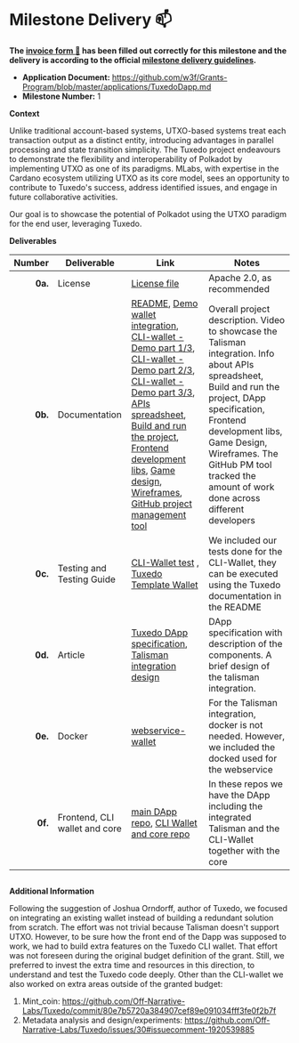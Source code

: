 # Milestone Delivery :mailbox:

**The [invoice form :pencil:](https://docs.google.com/forms/d/e/1FAIpQLSfmNYaoCgrxyhzgoKQ0ynQvnNRoTmgApz9NrMp-hd8mhIiO0A/viewform) has been filled out correctly for this milestone and the delivery is according to the official [milestone delivery guidelines](https://github.com/w3f/Grants-Program/blob/master/docs/Support%20Docs/milestone-deliverables-guidelines.md).**  

* **Application Document:** <https://github.com/w3f/Grants-Program/blob/master/applications/TuxedoDapp.md>
* **Milestone Number:** 1

**Context**

Unlike traditional account-based systems, UTXO-based systems treat each transaction output as a distinct entity, introducing advantages in parallel processing and state transition simplicity. The Tuxedo project endeavours to demonstrate the flexibility and interoperability of Polkadot by implementing UTXO as one of its paradigms. MLabs, with expertise in the Cardano ecosystem utilizing UTXO as its core model, sees an opportunity to contribute to Tuxedo's success, address identified issues, and engage in future collaborative activities.

Our goal is to showcase the potential of Polkadot using the UTXO paradigm for the end user, leveraging Tuxedo.

**Deliverables**

| Number | Deliverable | Link | Notes |
| -----: | ----------- | ------------- | ------------- |
| **0a.** | License | [License file](https://github.com/mlabs-haskell/TuxedoDapp?tab=Apache-2.0-1-ov-file#readme) | Apache 2.0, as recommended |
| **0b.** | Documentation | [README](https://github.com/mlabs-haskell/TuxedoDapp/blob/master/README.md), [Demo wallet integration](https://www.loom.com/share/e1270ecea79a4689aff5732e8acfae14), [CLI-wallet - Demo part 1/3](https://youtu.be/Mom3BV_HozY), [CLI-wallet - Demo  part 2/3](https://youtu.be/GfyiBW1XFW0), [CLI-wallet - Demo part 3/3](https://youtu.be/1T2oE0bfaCQ), [APIs spreadsheet](https://github.com/mlabs-haskell/TuxedoDapp/wiki/APIs-spreadsheet), [Build and run the project](https://github.com/mlabs-haskell/TuxedoDapp/wiki/Build-and-run-the-project), [Frontend development libs](https://github.com/mlabs-haskell/TuxedoDapp/wiki/Frontend-development-libs), [Game design](https://github.com/mlabs-haskell/TuxedoDapp/wiki/Game-design),  [Wireframes](https://github.com/mlabs-haskell/TuxedoDapp/wiki/Wireframes), [GitHub project management tool](https://github.com/orgs/mlabs-haskell/projects/57/views/1) | Overall project description. Video to showcase the Talisman integration. Info about APIs spreadsheet, Build and run the project, DApp specification, Frontend development libs, Game Design, Wireframes. The GitHub PM tool tracked the amount of work done across different developers |
| **0c.** | Testing and Testing Guide | [CLI-Wallet test](https://github.com/mlabs-haskell/Tuxedo/blob/webservice-redeemer-gen-debug-with-lks/wardrobe/kitties/src/tests.rs) , [Tuxedo Template Wallet](https://github.com/mlabs-haskell/Tuxedo/blob/webservice-redeemer-gen-debug-with-lks/wallet/README.md) | We included our tests done for the CLI-Wallet, they can be executed using the Tuxedo documentation in the README |
| **0d.** | Article | [Tuxedo DApp specification](https://docs.google.com/document/d/1dHsb_k3Xo5f4yFx802sMe22z6NYq3FeZc9l4bB0exMk/edit), [Talisman integration design](https://docs.google.com/presentation/d/1vsfJ5TYPXcvF4vmY7fHfM25lcNmZdjh6YfUyyoOzVAw/edit) | DApp specification with description of the components. A brief design of the talisman integration. |
| **0e.** | Docker | [webservice-wallet](https://github.com/mlabs-haskell/Tuxedo/blob/webservice-redeemer-gen-debug-with-lks/webservice-wallet/Dockerfile) | For the Talisman integration, docker is not needed. However, we included the docked used for the webservice |
| **0f.** | Frontend, CLI wallet and core | [main DApp repo](https://github.com/mlabs-haskell/TuxedoDapp), [CLI Wallet and core repo](https://github.com/mlabs-haskell/Tuxedo) | In these repos we have the DApp including the integrated Talisman and the CLI-Wallet together with the core |


##

**Additional Information**

Following the suggestion of Joshua Orndorff, author of Tuxedo, we focused on integrating an existing wallet instead of building a redundant solution from scratch. The effort was not trivial because Talisman doesn't support UTXO. However, to be sure how the front end of the Dapp was supposed to work, we had to build extra features on the Tuxedo CLI wallet. That effort was not foreseen during the original budget definition of the grant. Still, we preferred to invest the extra time and resources in this direction, to understand and test the Tuxedo code deeply. Other than the CLI-wallet we also worked on extra areas outside of the granted budget:

1. Mint_coin: <https://github.com/Off-Narrative-Labs/Tuxedo/commit/80e7b5720a384907cef89e091034fff3fe0f2b7f>
2. Metadata analysis and design/experiments: <https://github.com/Off-Narrative-Labs/Tuxedo/issues/30#issuecomment-1920539885>

